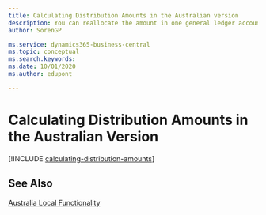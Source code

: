 ```yaml
---
title: Calculating Distribution Amounts in the Australian version
description: You can reallocate the amount in one general ledger account to other general ledger accounts so that the balances of your accounts remain proportionate to one another in the Australian version.
author: SorenGP

ms.service: dynamics365-business-central
ms.topic: conceptual
ms.search.keywords:
ms.date: 10/01/2020
ms.author: edupont

---
```

# Calculating Distribution Amounts in the Australian Version

[!INCLUDE [calculating-distribution-amounts](../includes/AUNZ/calculating-distribution-amounts.md)]

## See Also

[Australia Local Functionality](australia-local-functionality.md)  
